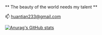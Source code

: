 ** The beauty of the world needs my talent **

📫 huantian233@gmail.com
    
[![Anurag's GitHub stats](https://github-readme-stats.vercel.app/api?username=yewlne)](https://github.com/yewlne/github-readme-stats)